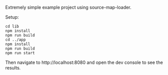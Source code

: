 Extremely simple example project using source-map-loader.

Setup:
```
cd lib
npm install
npm run build
cd ../app
npm install
npm run build
npm run start
```
Then navigate to http://localhost:8080 and open the dev console to see the results.
